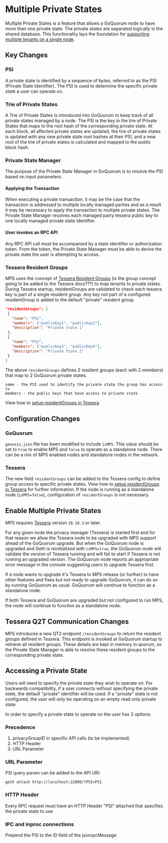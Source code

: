 # Multiple Private States

Multiple Private States is a feature that allows a GoQuorum node to have more than one private state. The private states are separated logically in the shared database.  This functionality lays the foundation for [supporting multiple tenants on a single node].

## Key Changes

### PSI

A private state is identified by a sequence of bytes, referred to as the PSI (Private State Identifier). The PSI is used to determine the specific private state a user can operate on.

### Trie of Private States

A Trie of Private States is introduced into GoQuorum to keep track of all private states managed by a node. The PSI is the key in the trie of Private States that maps to the root hash of the corresponding private state. At each block, all affected private states are updated, the trie of private states is updated with any new private state root hashes at their PSI, and a new root of the trie of private states is calculated and mapped to the public block hash.

### Private State Manager

The purpose of the Private State Manager in GoQuorum is to resolve the PSI based on input parameters.

#### Applying the Transaction

When executing a private transaction, it may be the case that the transaction is addressed to multiple locally managed parties and as a result it may be necessary to apply the transaction to multiple private states.  The Private State Manager resolves each managed party tessera public key to one locally managed private state identifier.

#### User invokes an RPC API

Any RPC API call must be accompanied by a state identifier or authorization token. From the token, the Private State Manager must be able to derive the private state the user is attempting to access.

### Tessera Resident Groups

MPS uses the concept of [Tessera Resident Groups] (is the group concept going to be added to the Tessera docs???) to map tenants to private states. 
During Tessera startup, residentGroups are validated to check each tessera key is part of a single resident group. Any key not part of a configured residentGroup is added to the default "private" resident group.

``` json
"residentGroups": [
 {
   "name": "PS1",
   "members": ["publicKey1", "publicKey2"],
   "description": "Private state 1"
 },
 {
   "name": "PS2",
   "members": ["publicKey3", "publicKey4"],
   "description": "Private State 2"
 }
]
```

The above `residentGroups` defines 2 resident groups (each with 2 members) that map to 2 GoQuorum private states.

``` text
name - the PSI used to identify the private state the group has access to
members - the public keys that have access to private state
```

View how to [setup residentGroups in Tessera]

## Configuration Changes

### GoQuorum

`genesis.json` file has been modified to include `isMPS`.  This value should be set to `true` to enable MPS and `false` to operate as a standalone node. There can be a mix of MPS enabled nodes and standalone nodes in the network.

### Tessera

The new field `residentGroups` can be added to the Tessera config to define group access to specific private states.  View how to [setup residentGroups in Tessera] for further information.  If the node is running as a standalone node (`isMPS=false`), configuration of `residentGroups` is not necessary.

## Enable Multiple Private States

MPS requires [Tessera] version `20.10.3` or later.

For any given node the privacy manager (Tessera) is started first and for that reason we allow the Tessera node to be upgraded with MPS support ahead of the GoQuorum upgrade.  But when the GoQuorum node is upgraded and Geth is reinitialized with `isMPS=true`, the GoQuorum node will validate the version of Tessera running and will fail to start if Tessera is not running an upgraded version.  The GoQuorum node reports an appropriate error message in the console suggesting users to upgrade Tessera first.

If a node wants to upgrade it's Tessera to MPS release (or further) to have other features and fixes but not ready to upgrade GoQuorum, it can do so by running GoQuorum as usual. GoQuorum will continue to function as a standalone node.

If both Tessera and GoQuorum are upgraded but not configured to run MPS, the node will continue to function as a standalone node.

## Tessera Q2T Communication Changes

MPS introduces a new QT2 endpoint `/residentGroups` to return the resident groups defined in Tessera.
This endpoint is invoked at GoQuorum startup to retrieve all resident groups.  These details are kept in memory in quorum, so the Private State Manager is able to resolve these resident groups to the corresponding private state.

## Accessing a Private State

Users will need to specify the private state they wish to operate on. For backwards compatibility, if a user connects without specifying the private state, the default "private" identifier will be used.  If a "private" state is not configured, the user will only be operating on an empty read only private state.

In order to specify a private state to operate on the user has 3 options:

### Precedence

1. privacyGroupID in specific API calls (to be implemented)
2. HTTP Header
3. URL Parameter

### URL Parameter

PSI query param can be added to the API URI:
```
geth attach http://localhost:22000/?PSI=PS1
```
### HTTP Header

Every RPC request must have an HTTP Header "PSI" attached that specifies the private state to use

### IPC and inproc connections

Prepend the PSI to the ID field of the jsonrpcMessage


<!--links-->
[supporting multiple tenants on a single node]: Multitenancy.md
[Multiple Private States]: ../../HowTo/Use/MultiplePrivateStates.md
[setup residentGroups in Tessera]: ../../HowTo/Use/MultiplePrivateStates.md#Tessera-Setup
[Tessera]: https://docs.tessera.consensys.net
[Tessera Resident Groups]: https://docs.tessera.consensys.net
